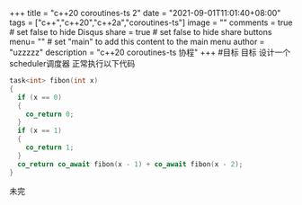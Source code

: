 +++
title = "c++20 coroutines-ts 2"
date = "2021-09-01T11:01:40+08:00"
tags = ["c++","c++20","c++2a","coroutines-ts"]
image = ""
comments = true	# set false to hide Disqus
share = true	# set false to hide share buttons
menu= ""		# set "main" to add this content to the main menu
author = "uzzzzz"
description = "c++20 coroutines-ts 协程"
+++
#目标
目标 设计一个scheduler调度器 正常执行以下代码
```c++
task<int> fibon(int x)
{
  if (x == 0)
  {
    co_return 0;
  }
  if (x == 1)
  {
    co_return 1;
  }
  co_return co_await fibon(x - 1) + co_await fibon(x - 2);
}
```

未完
